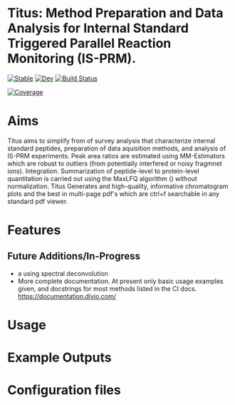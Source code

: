# Titus: Method Preparation and Data Analysis for Internal Standard Triggered Parallel Reaction Monitoring (IS-PRM). 

[![Stable](https://img.shields.io/badge/docs-stable-blue.svg)](https://nwamsley1.github.io/Titus.jl/stable/)
[![Dev](https://img.shields.io/badge/docs-dev-blue.svg)](https://nwamsley1.github.io/Titus.jl/dev/)
[![Build Status](https://github.com/nwamsley1/Titus.jl/actions/workflows/CI.yml/badge.svg?branch=main)](https://github.com/nwamsley1/Titus.jl/actions/workflows/CI.yml?query=branch%3Amain)

[![Coverage](https://codecov.io/gh/nwamsley1/Titus.jl/branch/main/graph/badge.svg)](https://codecov.io/gh/nwamsley1/Titus.jl)
# Aims
  Titus aims to simplify from of survey analysis that characterize internal standard peptides, preparation of data aquisition methods, and analysis of IS-PRM experiments. Peak area ratios are estimated using MM-Estimators which are robust to outliers (from potentially interfered or noisy fragmnet ions). Integration. Summarization of peptide-level to protein-level quantitation is carried out using the MaxLFQ algorithm () without normalization. Titus Generates and high-quality, informative chromatogram plots and the best in multi-page pdf's which are ctrl+f searchable in any standard pdf viewer. 

# Features

## Future Additions/In-Progress 
- a using spectral deconvolution 
- More complete documentation. At present only basic usage examples given, and docstrings for most methods listed in the CI docs. https://documentation.divio.com/

# Usage

# Example Outputs

# Configuration files
